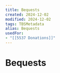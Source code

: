```yaml
---
title: Bequests
created: 2024-12-02
modified: 2024-12-02
tags: TBSMetadata
alias: Bequests
usedFor:
- "[[5537 Donations]]"
---
```

# Bequests
